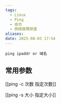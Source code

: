 ```yaml
---
tags:
  - Linux
  - Ping
  - 命令
  - 网络故障排查
aliases: 
date: 2025-08-03 17:54
---
```


```shell
ping ipaddr or 域名
```


## 常用参数

[[ping -c 次数 指定次数]]

[[ping -s 大小 指定大小]]